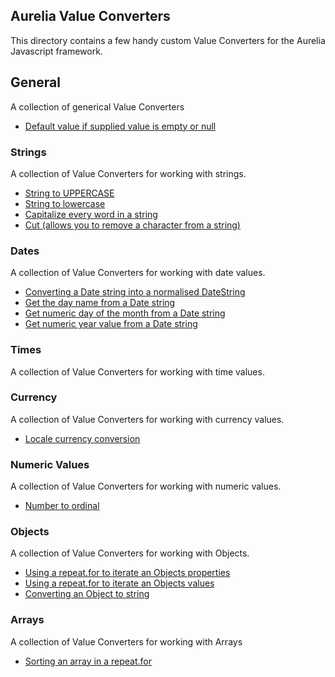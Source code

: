 ## Aurelia Value Converters
This directory contains a few handy custom Value Converters for the Aurelia Javascript framework.

## General
A collection of generical Value Converters

- [Default value if supplied value is empty or null](default-value.js)

### Strings
A collection of Value Converters for working with strings.

- [String to UPPERCASE](string-to-uppercase.js)
- [String to lowercase](string-to-lowercase.js)
- [Capitalize every word in a string](string-capitalize.js)
- [Cut (allows you to remove a character from a string)](string-cut.js)

### Dates
A collection of Value Converters for working with date values.

- [Converting a Date string into a normalised DateString](date-normalise.js)
- [Get the day name from a Date string](date-day-name.js)
- [Get numeric day of the month from a Date string](date-day-number.js)
- [Get numeric year value from a Date string](date-year.js)

### Times
A collection of Value Converters for working with time values.

### Currency
A collection of Value Converters for working with currency values.

- [Locale currency conversion](currency.js)

### Numeric Values
A collection of Value Converters for working with numeric values.

- [Number to ordinal](numeric-to-ordinal.js)

### Objects
A collection of Value Converters for working with Objects.

- [Using a repeat.for to iterate an Objects properties](object-keys.js)
- [Using a repeat.for to iterate an Objects values](object-values.js)
- [Converting an Object to string](object-to-string.js)

### Arrays
A collection of Value Converters for working with Arrays

- [Sorting an array in a repeat.for](sort-array.js)
